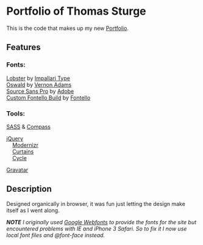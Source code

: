 Portfolio of Thomas Sturge
==========================

This is the code that makes up my new [Portfolio](http://tomsturge.co.uk/ "Portfolio of Thomas Sturge").


Features
--------

### Fonts:  
[Lobster](http://www.impallari.com/lobster/ "Lobster") by [Impallari Type](www.impallari.com/ "Impallari Type")  
[Oswald](http://www.fontsquirrel.com/fonts/oswald "Oswald") by [Vernon Adams](https://plus.google.com/107807505287232434305/posts "Vernon Adam")  
[Source Sans Pro](http://blogs.adobe.com/typblography/2012/08/source-sans-pro.html "Source Sans Pro") by [Adobe](http://Adobe.com "Adobe")    
[Custom Fontello Build](http://fontello.com/ "Fontello") by [Fontello](http://github.com/fontello "Fontello")  

### Tools:  
[SASS](sass-lang.com/ "SASS") & [Compass](http://compass-style.org/ "Compass")

[jQuery](http://jquery.com "jquery")  
&nbsp;&nbsp;&nbsp;&nbsp;[Modernizr](http://modernizr "Modernizr")  
&nbsp;&nbsp;&nbsp;&nbsp;[Curtains](http://curtain.victorcoulon.fr/ "Curtains")  
&nbsp;&nbsp;&nbsp;&nbsp;[Cycle](jquery.malsup.com/cycle/ "Cycle")

[Gravatar](http://gravatar/ "Gravatar")

Description
-----------

Designed organically in browser, it was fun just letting the design make itself as I went along.

_**NOTE** I originally used [Google Webfonts](www.google.com/webfonts "Google Webfonts") to provide the fonts for the site but encountered problems with IE and iPhone 3 Safari. So to fix it I now use local font files and @font-face instead._ 